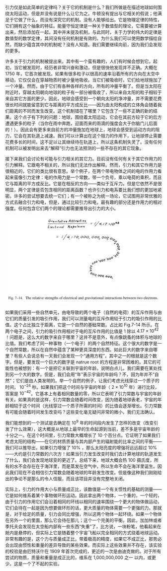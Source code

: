 引力仅是如此简单的定律吗？关于它的机制是什么？我们所做是在描述地球如何围绕太阳运动，但是并没有说是什么让它为之。牛顿没有提出与它相关的假说；他满足于它做了什么，而没有深究它的机制。没有人能够给出。它是物理定律的特性，它们拥有这个抽象的特征。能量守恒定律是一种关于数值型的理论，它需要被计算出来，然后添加在一起，其中并未提及机制，与此同时，关于力学的伟大的定律是数值型的数学定律，其间没有任何机制是有效的。为什么我们可以使用数学描绘自然，而缺少蕴含其中的机制呢？没有人知道。我们需要继续向前，因为我们会发现的更多。

许多关于引力的机制被提出来。其中有一个蛮有趣的，人们有时候会想到它。起初，当它被发现时，经历者非常兴奋和激动，但是很快他发现并不正确。大概在 1750 年，它首次被发现。如果有很多粒子以很高的速率沿着所有的方向在太空中移动，它仅仅会在穿越物质时被少量地吸收。当它们被吸收时，它们给地球施加了一个冲量。然而，由于它们有各种各样的方向，所有的冲量平衡了。但是当太阳在附近时，穿越太阳朝向地球的粒子有一部分被吸收了，所以来自太阳的粒子相较于来自其它方面的更少。因此，地球会感受到一个朝向太阳的净冲量，并不需要花费很长时间就能留意到它与距离的平方成反比——因为由太阳构成的立体角会随着我们距离的不同而发生改变。这个机制错在了哪里？它包含了一些不正确的新的结果。这个点子有下列的问题：地球，围绕着太阳运动，它会在其前方较于它的后方遭遇更多的粒子（当你在雨中奔跑，迎面而来的雨滴的强度会大于你脑门儿后面的！）。因此会有更多来自前方的冲量施加在地球上，地球会感受到运动方向的阻力，它会在其轨道上减速。我们可以计算出在这个阻力的作用下，让地球停止需要花费多长的时间，这不足以让其继续待在轨道上，所以这条机制失灵了。没有任何机制可以被发明出来去“解释”引力也无法预测的一些不存在的其它现象。

接下来我们会讨论有可能与引力相关的其它力。目前没有任何有关于其它作用力的引力解释。它跟电不相关的，所以我们无法作出解释。然而，引力和其它作用力是很相近的，它们的类比很有意思。举个例子，在两个带电物体之间的电的作用力看起来蛮像引力定律：电的作用力是一个常数，带一个负号，乘以电荷的乘积，而且它与距离的平方成反比。它是在相反的方向——类似于互斥力。但是它依然不是很明显，两个定律是否包含相同的距离函数？也许引力和电系要比我们想的更加地紧密。许多的尝试想要去统一它们；有一个被称之为统一场论，它试图用非常优雅的方式去融合引力和电，但是，通过比较引力和电，最有趣的部分还是作用力的相对强度。任何包含它们两个的理论都需要推导出引力的大小。

![在两个电子之间的电和引力的交互作用的相对强度](/assets/volume-1/fig-7-14.png)

如果我们采用一些自然单元，由电导致的两个电子（自然的电荷）的互斥作用与由它们的质量引发的吸引作用，我们可以测量电的互斥作用较于引力的吸引作用的比值。这个占比独立于距离，它是一个自然的基础常数。占比如 Fig.7-14 所示。在两个电子之间，引力的吸引作用相对于电的互斥作用的比值是 1 除以 $4.17\times{10^{42}}$ ！问题是，这么大的数字来自于哪里？这并不是意外，有点像跳蚤的体积与地球的比值。我们考虑了同一种事物（一个电子）的两个自然特征。这个很大的数字是一个自然常数，所以在自然中蕴含了某种更具深度的东西。如此巨大的数字来自哪里？有些人会说总有一天我们会发现一个“通用方程”，其中之一的根就是这个数字。但是，要发现一个巨大的数字是 natrue root 的方程是非常困难的。其它的可能性也被想到：有一个是把它关联到宇宙的年龄。说明白点儿，我们需要在某处找到另一个大的数字。但是，我们会用“年”表示宇宙的年龄吗？不，因为年并不“自然”；它们是由人类发明的。举一个自然的例子，让我们考虑光线穿过一个质子的时间， $10^{-24}$ 秒。如果我们把这个时间与宇宙的年龄（ $2\times{10^{10}}$ 年）进行比较，答案是 $10^{-42}$。它基本上有着相同数量的零，所以它表明了引力常数与宇宙的年龄有关。如果真的是这样，引力常数会随着时间改变，因为随着地球表老，宇宙的年龄相较于这个时间（光线穿过一个质子所需的时间）的比值会逐渐增长。引力常数有可能会随着时间发生改变吗？这些变化毫无疑问非常的微小，我们无法确认。

我们能想到的一个测试是去确定在 $10^9$ 年的时间段内发生了怎样的改变（改变引发了什么效果），这大概是从地球上最早的生命起源到当前，差不多是宇宙年龄的十分之一。在这个时间里，引力常数大概增长了 10 个百分点。它证明了如果我们考虑太阳的结构——在它的材质质量与其内部产生的辐射能的比率之间的平衡——我们可以推导出，如果引力增强了 10% ，那么太阳亮度的增强将远远超过 10%——大约是引力常数的六次方！如果当引力发生改变时我们去计算地球的轨道发生了什么，我们会发现地球变的更近了。总结下来，地球大概会热 100 摄氏度，所有的水不会存在在于海洋里，而是蒸发在空气中，所以生命不会在海洋里诞生。因此我们现在不会相信引力常数会随着地球的年龄发生改变。但是像这种我们刚刚给出的争论不是那么的令人信服，而且该项目并没有完整地关闭。

实际上，引力的作用大小与质量成正比，该数值是一个有关惯性的基础的测量——它是如何维系着某个事物做环形运动。因此拿出两个物体，一个重的，一个轻的，由于引力的作用它们会沿着相同的环线以相同的速率围绕一个更大的物体做运动，它们会待在一起是因为想要做环形的话，更大质量的物体需要一个更强的力。那就是，对于给定的质量，引力会同比增强，所以这两个物体一起环绕。如果一个物体在另外一个的里面，那么它会待在那儿；这个一个完美的平衡。因此，加加林或者季托夫会发现在太空船内部有一些东西“失重”了，比方说，一块粉笔，他看起来在舱内是悬停的，但实际上它是随着整个宇宙飞船以完全相同的方式绕着地球运动。非常有趣的是，这个力与质量成正比，带着极高的精度，如果它不成正比，那势必会出现由惯性和重量的差异导致的某些效果。而实际上这些效果并不存在，该实验的校验是由厄特沃什在 1909 年首次完成的，更近的一次是由迪克做的。对于所有尝试的物质，质量和重量是成正比的，维系在 1,000,000,000 之一 以内，或更少。这是一个了不起的实验。

